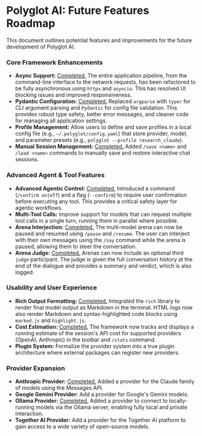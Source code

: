 # Polyglot AI: Future Features Roadmap

This document outlines potential features and improvements for the future development of Polyglot AI.

### Core Framework Enhancements

*   **Async Support:** <ins>Completed.</ins> The entire application pipeline, from the command-line interface to the network requests, has been refactored to be fully asynchronous using `httpx` and `asyncio`. This has resolved UI blocking issues and improved responsiveness.
*   **Pydantic Configuration:** <ins>Completed.</ins> Replaced `argparse` with `typer` for CLI argument parsing and `Pydantic` for config file validation. This provides robust type safety, better error messages, and cleaner code for managing all application settings.
*   **Profile Management:** Allow users to define and save profiles in a local config file (e.g., `~/.polyglot/config.yaml`) that store provider, model, and parameter presets (e.g., `polyglot --profile research_claude`).
*   **Manual Session Management:** <ins>Completed.</ins> Added `/save <name>` and `/load <name>` commands to manually save and restore interactive chat sessions.

### Advanced Agent & Tool Features

*   **Advanced Agentic Control:** <ins>Completed.</ins> Introduced a command (`/confirm on|off`) and a flag (`--confirm`) to require user confirmation before executing any tool. This provides a critical safety layer for agentic workflows.
*   **Multi-Tool Calls:** Improve support for models that can request multiple tool calls in a single turn, running them in parallel where possible.
*   **Arena Interjection:** <ins>Completed.</ins> The multi-model arena can now be paused and resumed using `/pause` and `/resume`. The user can interject with their own messages using the `/say` command while the arena is paused, allowing them to steer the conversation.
*   **Arena Judge:** <ins>Completed.</ins> Arenas can now include an optional third `judge` participant. The judge is given the full conversation history at the end of the dialogue and provides a summary and verdict, which is also logged.

### Usability and User Experience

*   **Rich Output Formatting:** <ins>Completed.</ins> Integrated the `rich` library to render final model output as Markdown in the terminal. HTML logs now also render Markdown and syntax-highlighted code blocks using `marked.js` and `highlight.js`.
*   **Cost Estimation:** <ins>Completed.</ins> The framework now tracks and displays a running estimate of the session's API cost for supported providers (OpenAI, Anthropic) in the toolbar and `/stats` command.
*   **Plugin System:** Formalize the provider system into a true plugin architecture where external packages can register new providers.

### Provider Expansion

*   **Anthropic Provider:** <ins>Completed.</ins> Added a provider for the Claude family of models using the Messages API.
*   **Google Gemini Provider:** Add a provider for Google's Gemini models.
*   **Ollama Provider:** <ins>Completed.</ins> Added a provider to connect to locally-running models via the Ollama server, enabling fully local and private interaction.
*   **Together AI Provider:** Add a provider for the Together AI platform to gain access to a wide variety of open-source models.
